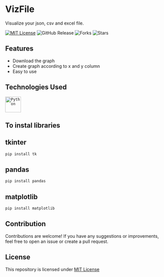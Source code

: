 # VizFile
Visualize your json, csv and excel file.

[![MIT License](https://img.shields.io/badge/License-MIT-green.svg)](https://github.com/Harshit2012/VizFile?tab=MIT-1-ov-file#readme)
![GitHub Release](https://img.shields.io/github/v/release/harshit2012/VizFile)
![Forks](https://img.shields.io/github/forks/harshit2012/VizFile)
![Stars](https://img.shields.io/github/stars/harshit2012/VizFile)

## Features
- Download the graph
- Create graph according to x and y column
- Easy to use

## Technologies Used
<code><img width="50" src="https://user-images.githubusercontent.com/25181517/183423507-c056a6f9-1ba8-4312-a350-19bcbc5a8697.png" alt="Python" title="Python"/></code>

## To instal libraries
## tkinter
```bash
pip install tk
```

## pandas
```bash
pip install pandas
```

## matplotlib
```bash
pip install matplotlib
```

## Contribution
Contributions are welcome! If you have any suggestions or improvements, feel free to open an issue or create a pull request.

## License
This repository is licensed under [MIT License](https://github.com/Harshit2012/VizFile#MIT-1-ov-file)
